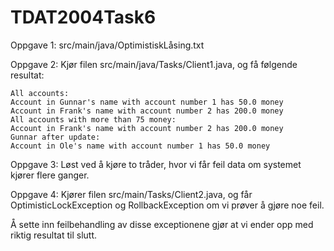 # TDAT2004Task6
Oppgave 1: src/main/java/OptimistiskLåsing.txt

Oppgave 2: Kjør filen src/main/java/Tasks/Client1.java, og få følgende resultat:

    All accounts: 
    Account in Gunnar's name with account number 1 has 50.0 money
    Account in Frank's name with account number 2 has 200.0 money
    All accounts with more than 75 money: 
    Account in Frank's name with account number 2 has 200.0 money
    Gunnar after update: 
    Account in Ole's name with account number 1 has 50.0 money
    
Oppgave 3: Løst ved å kjøre to tråder, hvor vi får feil data om systemet kjører flere ganger.

Oppgave 4: Kjører filen src/main/Tasks/Client2.java, og får OptimisticLockException og RollbackException om vi prøver å gjøre noe feil.

  Å sette inn feilbehandling av disse exceptionene gjør at vi ender opp med riktig resultat til slutt.
